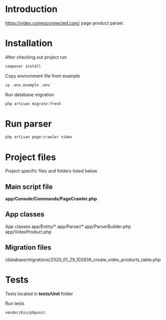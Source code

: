 # Introduction
https://videx.comesconnected.com/ page product parser.

# Installation

After checking out project run

```bash
composer install
``` 

Copy environment file from example

```bash
cp .env.example .env
``` 

Run database migration

```bash
php artisan migrate:fresh
```

# Run parser

```bash
php artisan page:crawler videx
```

# Project files

Project specific files and folders listed below

## Main script file

**app/Console/Commands/PageCrawler.php**

## App classes

App classes 
app/Entity/*
app/Parser/*
app/ParserBuilder.php
app/VidexProduct.php

## Migration files

/database/migrations/2020_01_29_102836_create_videx_products_table.php

# Tests

Tests located in **tests/Unit** folder

Run tests

```bash
vendor/bin/phpunit
```
